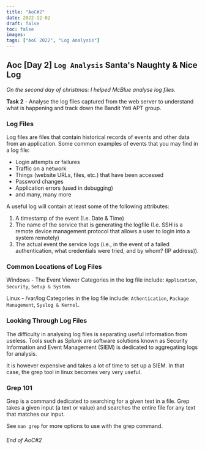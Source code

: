 ```yaml
---
title: "AoC#2"
date: 2022-12-02
draft: false
toc: false
images:
tags: ["AoC 2022", "Log Analysis"]
---
```


## Aoc [Day 2] ```Log Analysis``` Santa's Naughty & Nice Log

*On the second day of christmas: I helped McBlue analyse log files.*

**Task 2** - Analyse the log files captured from the web server to understand what is happening and track down the Bandit Yeti APT group.

### Log Files
Log files are files that contain historical records of events and other data from an application. Some common examples of events that you may find in a log file:

* Login attempts or failures
* Traffic on a network
* Things (website URLs, files, etc.) that have been accessed
* Password changes
* Application errors (used in debugging)
* and many, many more

A useful log will contain at least some of the following attributes:

1. A timestamp of the event (I.e. Date & Time)
2. The name of the service that is generating the logfile (I.e. SSH is a remote device management protocol that allows a user to login into a system remotely)
2. The actual event the service logs (i.e., in the event of a failed authentication, what credentials were tried, and by whom? (IP address)).


### Common Locations of Log Files
Windows - The Event Viewer
Categories in the log file include: ```Application```, ```Security```, ```Setup & System```.

Linux - /var/log
Categories in the log file include: ```Athentication```, ```Package Management```, ```Syslog & Kernel```.

### Looking Through Log Files

The difficulty in analysing log files is separating useful information from useless. Tools such as Splunk are software solutions known as Security Information and Event Management (SIEM) is dedicated to aggregating logs for analysis.

It is however expensive and takes a lot of time to set up a SIEM. In that case, the grep tool in linux becomes very very useful.

### Grep 101

Grep is a command dedicated to searching for a given text in a file. Grep takes a given input (a text or value) and searches the entire file for any text that matches our input. 

See ```man grep``` for more options to use with the grep command.


###### End of AoC#2
